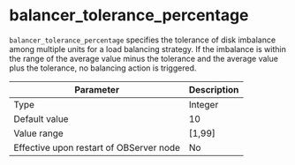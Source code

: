# balancer_tolerance_percentage


`balancer_tolerance_percentage` specifies the tolerance of disk imbalance among multiple units for a load balancing strategy. If the imbalance is within the range of the average value minus the tolerance and the average value plus the tolerance, no balancing action is triggered.


| **Parameter** | **Description** |
|------------------|-----------|
| Type | Integer |
| Default value | 10 |
| Value range | [1,99] |
| Effective upon restart of OBServer node | No |